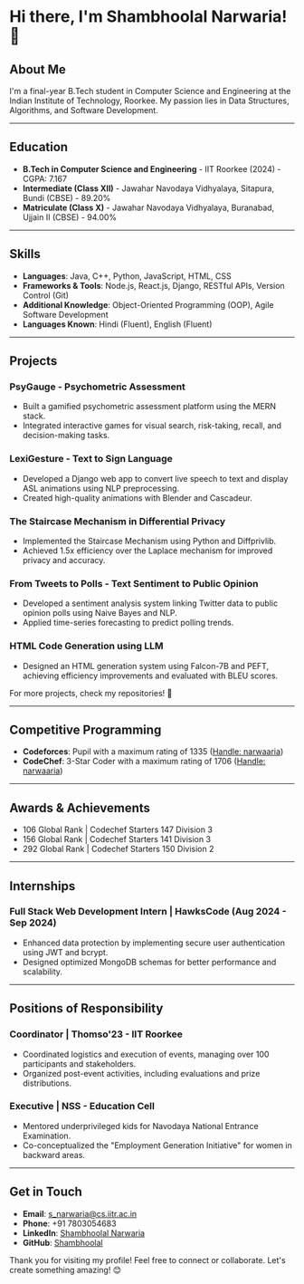 <!--
**mr-narwaria/mr-narwaria** is a ✨ _special_ ✨ repository because its `README.md` (this file) appears on your GitHub profile.

Here are some ideas to get you started:

- 🔭 I’m currently working on ...
- 🌱 I’m currently learning ...
- 👯 I’m looking to collaborate on ...
- 🤔 I’m looking for help with ...
- 💬 Ask me about ...
- 📫 How to reach me: ...
- 😄 Pronouns: ...
- ⚡ Fun fact: ...
-->

# Hi there, I'm Shambhoolal Narwaria! 👋

## About Me
I'm a final-year B.Tech student in Computer Science and Engineering at the Indian Institute of Technology, Roorkee. My passion lies in Data Structures, Algorithms, and Software Development. 

---

## Education
- **B.Tech in Computer Science and Engineering** - IIT Roorkee (2024) - CGPA: 7.167
- **Intermediate (Class XII)** - Jawahar Navodaya Vidhyalaya, Sitapura, Bundi (CBSE) - 89.20%
- **Matriculate (Class X)** - Jawahar Navodaya Vidhyalaya, Buranabad, Ujjain II (CBSE) - 94.00%

---

## Skills
- **Languages**: Java, C++, Python, JavaScript, HTML, CSS
- **Frameworks & Tools**: Node.js, React.js, Django, RESTful APIs, Version Control (Git)
- **Additional Knowledge**: Object-Oriented Programming (OOP), Agile Software Development
- **Languages Known**: Hindi (Fluent), English (Fluent)

---

## Projects
### PsyGauge - Psychometric Assessment
- Built a gamified psychometric assessment platform using the MERN stack.
- Integrated interactive games for visual search, risk-taking, recall, and decision-making tasks.

### LexiGesture - Text to Sign Language
- Developed a Django web app to convert live speech to text and display ASL animations using NLP preprocessing.
- Created high-quality animations with Blender and Cascadeur.

### The Staircase Mechanism in Differential Privacy
- Implemented the Staircase Mechanism using Python and Diffprivlib.
- Achieved 1.5x efficiency over the Laplace mechanism for improved privacy and accuracy.

### From Tweets to Polls - Text Sentiment to Public Opinion
- Developed a sentiment analysis system linking Twitter data to public opinion polls using Naive Bayes and NLP.
- Applied time-series forecasting to predict polling trends.

### HTML Code Generation using LLM
- Designed an HTML generation system using Falcon-7B and PEFT, achieving efficiency improvements and evaluated with BLEU scores.

For more projects, check my repositories! 🚀

---

## Competitive Programming
- **Codeforces**: Pupil with a maximum rating of 1335 ([Handle: narwaaria](https://codeforces.com/profile/narwaaria))
- **CodeChef**: 3-Star Coder with a maximum rating of 1706 ([Handle: narwaaria](https://www.codechef.com/users/narwaaria))

---

## Awards & Achievements
- 106 Global Rank | Codechef Starters 147 Division 3
- 156 Global Rank | Codechef Starters 141 Division 3
- 292 Global Rank | Codechef Starters 150 Division 2

---

## Internships
### Full Stack Web Development Intern | HawksCode (Aug 2024 - Sep 2024)
- Enhanced data protection by implementing secure user authentication using JWT and bcrypt.
- Designed optimized MongoDB schemas for better performance and scalability.

---

## Positions of Responsibility
### Coordinator | Thomso'23 - IIT Roorkee
- Coordinated logistics and execution of events, managing over 100 participants and stakeholders.
- Organized post-event activities, including evaluations and prize distributions.

### Executive | NSS - Education Cell
- Mentored underprivileged kids for Navodaya National Entrance Examination.
- Co-conceptualized the "Employment Generation Initiative" for women in backward areas.

---

## Get in Touch
- **Email**: s_narwaria@cs.iitr.ac.in
- **Phone**: +91 7803054683
- **LinkedIn**: [Shambhoolal Narwaria](https://www.linkedin.com/in/shambhoolal-narwaria/)
- **GitHub**: [Shambhoolal](https://github.com/mr-narwaria)

Thank you for visiting my profile! Feel free to connect or collaborate. Let's create something amazing! 😊

